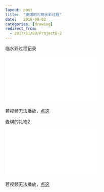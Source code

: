 ```yaml
---
layout: post
title:  "麦琪的礼物水彩过程"
date:   2018-08-02
categories: [drawing]
redirect_from:
  - 2017/11/08/ProjectB-2
---
```


临水彩过程记录

<div class="video">
  <iframe src="//player.bilibili.com/player.html?aid=28356769&cid=49045858&page=1" scrolling="no" border="0" frameborder="no" framespacing="0" allowfullscreen="true"> </iframe>
</div>






 若视频无法播放，[点这](https://www.bilibili.com/video/av28356769)











麦琪的礼物2

<div class="video">
  <iframe src="//player.bilibili.com/player.html?aid=28356869&cid=49047747&page=1" scrolling="no" border="0" frameborder="no" framespacing="0" allowfullscreen="true"> </iframe>
</div>






若视频无法播放，[点这](https://www.bilibili.com/video/av28356869)




